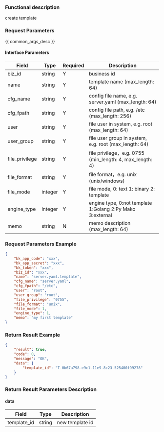 ### Functional description

create template

### Request Parameters

{{ common_args_desc }}

#### Interface Parameters

| Field          | Type      | Required | Description |
|----------------|-----------|----------|-------------|
| biz_id         |  string   | Y        | business id     |
| name           |  string   | Y        | template name (max_length: 64)  |
| cfg_name       |  string   | Y        | config file name, e.g. server.yaml (max_length: 64)  |
| cfg_fpath      |  string   | Y        | config file path, e.g. /etc (max_length: 256) |
| user           |  string   | Y        | file user in system, e.g. root (max_length: 64) |
| user_group     |  string   | Y        | file user group in system, e.g. root (max_length: 64) |
| file_privilege |  string   | Y        | file privilege，e.g. 0755 (min_length: 4, max_length: 4) |
| file_format    |  string   | Y        | file format，e.g. unix (unix/windows)|
| file_mode      |  integer  | Y        | file mode, 0: text  1: binary 2: template |
| engine_type    |  integer  | Y        | engine type, 0:not template 1:Golang 2:Py Mako 3:external |
| memo           |  string   | N        | memo description (max_length: 64) |

### Request Parameters Example

```json
{
    "bk_app_code": "xxx",
    "bk_app_secret": "xxx",
    "bk_token": "xxx",
    "biz_id": "xxx",
    "name": "server.yaml.template",
    "cfg_name": "server.yaml",
    "cfg_fpath": "/etc",
    "user": "root",
    "user_group": "root",
    "file_privilege": "0755",
    "file_format": "unix",
    "file_mode": 1,
    "engine_type": 1,
    "memo": "my first template"
}
```

### Return Result Example

```json
{
    "result": true,
    "code": 0,
    "message": "OK",
    "data": {
        "template_id": "T-0b67a798-e9c1-11e9-8c23-525400f99278"
    }
}
```

### Return Result Parameters Description

#### data

| Field       | Type   | Description     |
|-------------|--------|-----------------|
| template_id | string | new template id |

